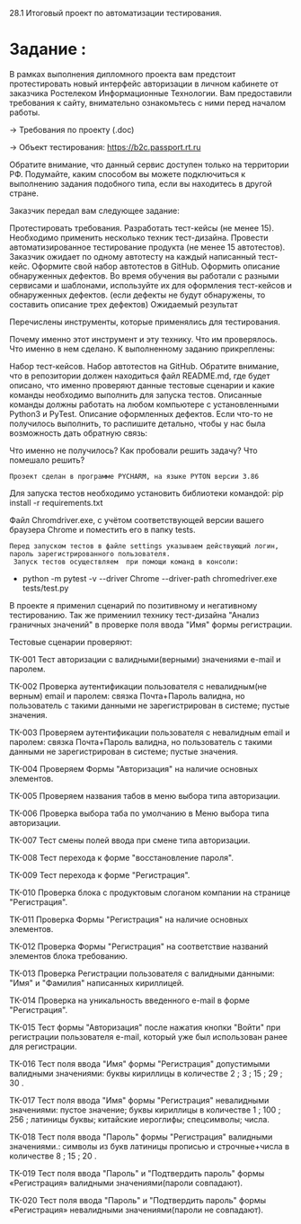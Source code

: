 28.1 Итоговый проект по автоматизации тестирования.
# Задание :
В рамках выполнения дипломного проекта вам предстоит протестировать новый интерфейс авторизации в личном кабинете от заказчика Ростелеком Информационные Технологии. Вам предоставили требования к сайту, внимательно ознакомьтесь с ними перед началом работы. 

→ Требования по проекту (.doc)

→ Объект тестирования: https://b2c.passport.rt.ru

Обратите внимание, что данный сервис доступен только на территории РФ. Подумайте, каким способом вы можете подключиться к выполнению задания подобного типа, если вы находитесь в другой стране.

Заказчик передал вам следующее задание:

Протестировать требования.
Разработать тест-кейсы (не менее 15). Необходимо применить несколько техник тест-дизайна.
Провести автоматизированное тестирование продукта (не менее 15 автотестов). Заказчик ожидает по одному автотесту на каждый написанный тест-кейс. Оформите свой набор автотестов в GitHub.
Оформить описание обнаруженных дефектов. Во время обучения вы работали с разными сервисами и шаблонами, используйте их для оформления тест-кейсов и обнаруженных дефектов. (если дефекты не будут обнаружены, то составить описание трех дефектов)
Ожидаемый результат

Перечислены инструменты, которые применялись для тестирования.

Почему именно этот инструмент и эту технику.
Что им проверялось.
Что именно в нем сделано.
К выполненному заданию прикреплены:

Набор тест-кейсов.
Набор автотестов на GitHub. Обратите внимание, что в репозитории должен находиться файл README.md, где будет описано, что именно проверяют данные тестовые сценарии и какие команды необходимо выполнить для запуска тестов. Описанные команды должны работать на любом компьютере с установленными Python3 и PyTest.
Описание оформленных дефектов.
Если что-то не получилось выполнить, то распишите детально, чтобы у нас была возможность дать обратную связь:

Что именно не получилось?
Как пробовали решить задачу?
Что помешало решить?

	Проэект сделан в программе PYCHARM, на языке PYTON версии 3.86
  
Для запуска тестов необходимо установить библиотеки командой:
pip install -r requirements.txt

Файл Chromdriver.exe, с учётом соответствующей версии вашего  браузера Chrome и поместить его в папку tests. 

    Перед запуском тестов в файле settings указываем действующий логин, пароль зарегистрированного пользователя.
     Запуск тестов осуществляем  при помощи команд в консоли:
- python -m pytest -v --driver Chrome --driver-path chromedriver.exe tests/test.py


В проекте я применил сценарий по позитивному и негативному тестированию.
Так же примениил технику тест-дизайна
 "Анализ граничных значений" в проверке поля ввода "Имя" формы регистрации.


Тестовые сценарии проверяют:

TК-001 Тест авторизации с валидными(верными) значениями e-mail и паролем.

TК-002 Проверка аутентификации пользователя с невалидным(не верным) email и паролем:
связка Почта+Пароль валидна, но пользователь с такими данными не зарегистрирован в системе;
пустые значения.

TК-003 Проверяем аутентификации пользователя с невалидным email и паролем:
связка Почта+Пароль валидна, но пользователь с такими данными не зарегистрирован в системе;
пустые значения.

ТК-004 Проверяем Формы "Авторизация" на наличие основных элементов.

TК-005 Проверяем названия табов в меню выбора типа авторизации.

TК-006 Проверка выбора таба по умолчанию в Меню выбора типа авторизации.

TК-007 Тест смены полей ввода при смене типа авторизации.

TК-008 Тест перехода к форме "восстановление пароля".

TК-009 Тест перехода к форме "Регистрация".

TК-010 Проверка блока с продуктовым слоганом компании на странице "Регистрация".
    
TК-011 Проверка Формы "Регистрация" на наличие основных элементов.

TК-012 Проверка Формы "Регистрация" на соответствие названий элементов блока требованию.

TК-013 Проверка Регистрации пользователя с валидными данными: "Имя" и "Фамилия" написанных кириллицей.

TК-014 Проверка на уникальность введенного e-mail в форме "Регистрация".

TК-015 Тест формы "Авторизация" после нажатия кнопки "Войти" при регистрации пользователя e-mail,
который уже был использован ранее для регистрации.

TК-016 Тест поля ввода "Имя" формы "Регистрация" допустимыми валидными значениями:
буквы кириллицы в количестве 2 ; 3 ; 15 ; 29 ; 30 .

TК-017 Тест поля ввода "Имя" формы "Регистрация" невалидными значениями:
пустое значение;
буквы кириллицы в количестве 1 ; 100 ; 256 ;
латиницы буквы; китайские иероглифы; спецсимволы; числа.

TК-018 Тест поля ввода "Пароль" формы "Регистрация" валидными значениями.:
символы из букв латиницы прописью и строчные+числа в количестве 8 ; 15 ; 20 .

TК-019 Тест поля ввода "Пароль" и "Подтвердить пароль" формы «Регистрация»
валидными значениями(пароли совпадают).

TК-020 Тест поля ввода "Пароль" и "Подтвердить пароль" формы «Регистрация»
невалидными значениями(пароли не совпадают).
